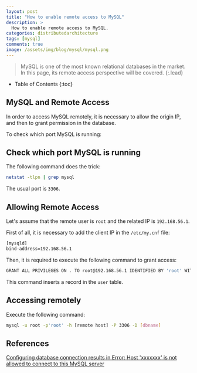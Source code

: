 ```yaml
---
layout: post
title: "How to enable remote access to MySQL"
description: >
  How to enable remote access to MySQL.
categories: distributedarchitecture
tags: [mysql]
comments: true
image: /assets/img/blog/mysql/mysql.png
---
```

> MySQL is one of the most known relational databases in the market.
In this page, its remote access perspective will be covered.
{:.lead}

- Table of Contents
{:toc}

## MySQL and Remote Access

In order to access MySQL remotely, it is necessary to allow the origin IP, and
then to grant permission in the database.

To check which port MySQL is running:

## Check which port MySQL is running  

The following command does the trick:

```bash
netstat -tlpn | grep mysql
```

The usual port is `3306`.


## Allowing Remote Access

Let's assume that the remote user is `root` and the related IP is `192.168.56.1`.

First of all, it is necessary to add the client IP in the `/etc/my.cnf` file:

```bash
[mysqld]
bind-address=192.168.56.1
```

Then, it is required to execute the following command to grant access:

```bash
GRANT ALL PRIVILEGES ON . TO root@192.168.56.1 IDENTIFIED BY 'root' WITH GRANT OPTION;
```

This command inserts a record in the `user` table.

## Accessing remotely

Execute the following command:

```bash
mysql -u root -p'root' -h [remote host] -P 3306 -D [dbname]
```

## References

[Configuring database connection results in Error: Host 'xxxxxxx' is not allowed to connect to this MySQL server](https://confluence.atlassian.com/jirakb/configuring-database-connection-results-in-error-host-xxxxxxx-is-not-allowed-to-connect-to-this-mysql-server-358908249.html)
